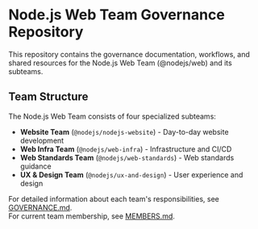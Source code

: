 # Node.js Web Team Governance Repository

This repository contains the governance documentation, workflows, and shared resources for the Node.js Web Team (@nodejs/web) and its subteams.

## Team Structure

The Node.js Web Team consists of four specialized subteams:

- **Website Team** (`@nodejs/nodejs-website`) - Day-to-day website development
- **Web Infra Team** (`@nodejs/web-infra`) - Infrastructure and CI/CD
- **Web Standards Team** (`@nodejs/web-standards`) - Web standards guidance
- **UX & Design Team** (`@nodejs/ux-and-design`) - User experience and design

For detailed information about each team's responsibilities, see [GOVERNANCE.md](GOVERNANCE.md).  
For current team membership, see [MEMBERS.md](MEMBERS.md).